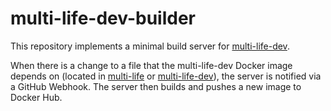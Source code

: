 # multi-life-dev-builder

This repository implements a minimal build server for [multi-life-dev](https://github.com/alex-nicoll/multi-life-dev).

When there is a change to a file that the multi-life-dev Docker image depends on (located in [multi-life](https://github.com/alex-nicoll/multi-life) or [multi-life-dev](https://github.com/alex-nicoll/multi-life-dev)), the server is notified via a GitHub Webhook. The server then builds and pushes a new image to Docker Hub.
